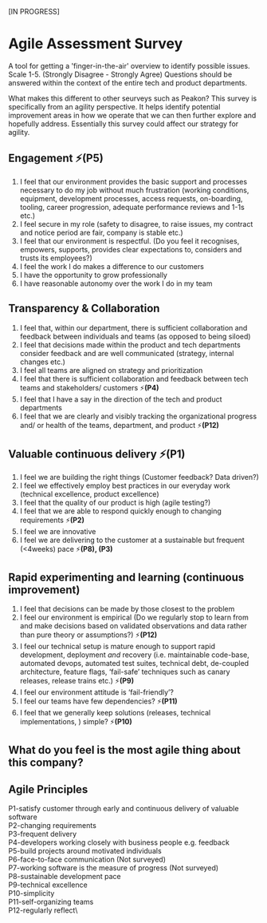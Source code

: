 [IN PROGRESS]

# Agile Assessment Survey
A tool for getting a 'finger-in-the-air' overview to identify possible issues.
Scale 1-5. (Strongly Disagree - Strongly Agree)
Questions should be answered within the context of the entire tech and product departments.

What makes this different to other seurveys such as Peakon?
This survey is specifically from an agility perspective. It helps identify potential improvement areas in how we operate that we can then further explore and hopefully address. Essentially this survey could affect our strategy for agility.


## Engagement :zap:(P5)
1. I feel that our environment provides the basic support and processes necessary to do my job without much frustration (working conditions, equipment, development processes, access requests, on-boarding, tooling, career progression, adequate performance reviews and 1-1s etc.)
2. I feel secure in my role (safety to disagree, to raise issues, my contract and notice period are fair, company is stable etc.)
3. I feel that our environment is respectful. (Do you feel it recognises, empowers, supports, provides clear expectations to, considers and trusts its employees?)
4. I feel the work I do makes a difference to our customers
5. I have the opportunity to grow professionally
6. I have reasonable autonomy over the work I do in my team

## Transparency & Collaboration
1. I feel that, within our department, there is sufficient collaboration and feedback between individuals and teams (as opposed to being siloed)
2. I feel that decisions made within the product and tech departments consider feedback and are well communicated (strategy, internal changes etc.)
3. I feel all teams are aligned on strategy and prioritization
4. I feel that there is sufficient collaboration and feedback between tech teams and stakeholders/ customers :zap:**(P4)**
5. I feel that I have a say in the direction of the tech and product departments
6. I feel that we are clearly and visibly tracking the organizational progress and/ or health of the teams, department, and product :zap:**(P12)**

## Valuable continuous delivery :zap:(P1)
1. I feel we are building the right things (Customer feedback? Data driven?)
2. I feel we effectively employ best practices in our everyday work (technical excellence, product excellence)
3. I feel that the quality of our product is high (agile testing?)
4. I feel that we are able to respond quickly enough to changing requirements :zap:**(P2)**
5. I feel we are innovative
6. I feel we are delivering to the customer at a sustainable but frequent (<4weeks) pace :zap:**(P8), (P3)**

## Rapid experimenting and learning (continuous improvement)
1. I feel that decisions can be made by those closest to the problem
2. I feel our environment is empirical (Do we regularly stop to learn from and make decisions based on validated observations and data rather than pure theory or assumptions?) :zap:**(P12)**
3. I feel our technical setup is mature enough to support rapid development, deployment _and_ recovery (i.e. maintainable code-base, automated devops, automated test suites, technical debt, de-coupled architecture, feature flags, ‘fail-safe’ techniques such as canary releases, release trains etc.) :zap:**(P9)**
4. I feel our environment attitude is ‘fail-friendly’?
5. I feel our teams have few dependencies? :zap:**(P11)**
6. I feel that we generally keep solutions (releases, technical implementations, ) simple? :zap:**(P10)**

## What do you feel is the most agile thing about this company?

## Agile Principles
P1-satisfy customer through early and continuous delivery of valuable software\
P2-changing requirements\
P3-frequent delivery\
P4-developers working closely with business people e.g. feedback\
P5-build projects around motivated individuals\
P6-face-to-face communication (Not surveyed)\
P7-working software is the measure of progress (Not surveyed)\
P8-sustainable development pace\
P9-technical excellence\
P10-simplicity\
P11-self-organizing teams\
P12-regularly reflect\
